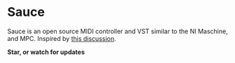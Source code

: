 # Sauce

Sauce is an open source MIDI controller and VST similar to the NI Maschine, and MPC. Inspired by [this discussion](https://www.native-instruments.com/forum/threads/fao-ni-software-developers-i-have-a-solution-to-allow-users-to-define-their-own-chords.339431/).

**Star, or watch for updates**
